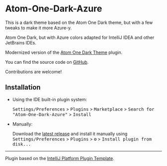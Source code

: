 # Atom-One-Dark-Azure
This is a dark theme based on the Atom One Dark theme, but with a few tweaks to make it more Azure-y.
<!-- Plugin description -->
Atom One Dark, but with Azure colors adapted for IntelliJ IDEA and other JetBrains IDEs.

Modernized version of the [Atom One Dark Theme](https://plugins.jetbrains.com/plugin/11938-atom-one-dark-theme) plugin.

You can find the source code on [GitHub](https://github.com/palmerovicdev/Atom-One-Dark-Azure).

Contributions are welcome!
<!-- Plugin description end -->

## Installation

- Using the IDE built-in plugin system:
  
  <kbd>Settings/Preferences</kbd> > <kbd>Plugins</kbd> > <kbd>Marketplace</kbd> > <kbd>Search for "Atom-One-Dark-Azure"</kbd> >
  <kbd>Install</kbd>
  
- Manually:

  Download the [latest release](https://github.com/palmerovicdev/Atom-One-Dark-Azure/releases/latest) and install it manually using
  <kbd>Settings/Preferences</kbd> > <kbd>Plugins</kbd> > <kbd>⚙️</kbd> > <kbd>Install plugin from disk...</kbd>


---
Plugin based on the [IntelliJ Platform Plugin Template][template].

[template]: https://github.com/JetBrains/intellij-platform-plugin-template
[docs:plugin-description]: https://plugins.jetbrains.com/docs/intellij/plugin-user-experience.html#plugin-description-and-presentation